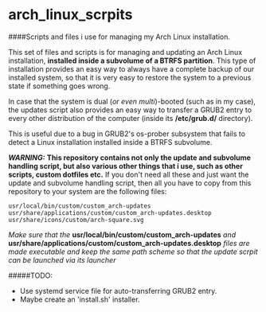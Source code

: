 arch_linux_scrpits
==================

####Scripts and files i use for managing my Arch Linux installation.

This set of files and scripts is for managing and updating an Arch Linux installation, **installed inside a subvolume of a BTRFS partition**.
This type of installation provides an easy way to always have a complete backup of our installed system, so that it is very easy to restore the system to a previous state if something goes wrong.

In case that the system is dual (*or even multi*)-booted (such as in my case), the updates script also provides an easy way to transfer a GRUB2 entry to every other distribution of the computer (inside its **/etc/grub.d/** directory).

This is useful due to a bug in GRUB2's os-prober subsystem that fails to detect a Linux installation installed inside a BTRFS subvolume.

**_WARNING:_**
**This repository contains not only the update and subvolume handling script, but also various other things that i use, such as other scripts, custom dotfiles etc.**
If you don't need all these and just want the update and subvolume handling script, then all you have to copy from this repository to your system are the following files: 

    usr/local/bin/custom/custom_arch-updates
    usr/share/applications/custom/custom_arch-updates.desktop
    usr/share/icons/custom/arch-square.svg

_Make sure that the_ **usr/local/bin/custom/custom_arch-updates** _and_ **usr/share/applications/custom/custom_arch-updates.desktop** _files are made executable and keep the same path scheme so that the update scrpit can be launched via its launcher_

#####TODO:
* Use systemd service file for auto-transferring GRUB2 entry.
* Maybe create an 'install.sh' installer.
